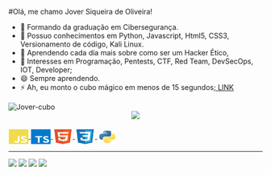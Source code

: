 #Olá, me chamo Jover Siqueira de Oliveira!

- 🔭 Formando da graduação em Cibersegurança.
- 🌱 Possuo conhecimentos em Python, Javascript, Html5, CSS3, Versionamento de código, Kali Linux.
- 👯 Aprendendo cada dia mais sobre como ser um Hacker Ético,
- 🤔 Interesses em Programação, Pentests, CTF, Red Team, DevSecOps, IOT, Developer; 
- 😄 Sempre aprendendo.
- ⚡ Ah, eu monto o cubo mágico em menos de 15 segundos;<a href="https://www.youtube.com/watch?v=C4j8XLjov3Y"> LINK</a>
<div style="display: inline_block">
  <img align="center" alt="Jover-cubo" width="100" src="https://media0.giphy.com/media/2CV88JdrUCOYT5Ec8j/giphy.gif?cid=ecf05e47ong3i341fz1a80r3z931s9h7m57hifxikpc0ceb2&rid=giphy.gif&ct=g">
</div>


<div align="center">
  <a href="https://github.com/JoverSioli">
 
  <img height="180em" src="https://github-readme-stats.vercel.app/api/top-langs/?username=JoverSioli&layout=compact&langs_count=7&theme=dark"/>
</div>

<div style="display: inline_block"><br>
  <img align="center" alt="Jover-Js" height="30" width="40" src="https://raw.githubusercontent.com/devicons/devicon/master/icons/javascript/javascript-plain.svg">
  <img align="center" alt="Jover-Ts" height="30" width="40" src="https://raw.githubusercontent.com/devicons/devicon/master/icons/typescript/typescript-plain.svg">  
  <img align="center" alt="Jover-HTML" height="30" width="40" src="https://raw.githubusercontent.com/devicons/devicon/master/icons/html5/html5-original.svg">
  <img align="center" alt="Jover-CSS" height="30" width="40" src="https://raw.githubusercontent.com/devicons/devicon/master/icons/css3/css3-original.svg">
  <img align="center" alt="Jover-Python" height="30" width="40" src="https://raw.githubusercontent.com/devicons/devicon/master/icons/python/python-original.svg">
</div>
 
___

<div> 
  <a href="https://www.youtube.com/channel/UCs6McisQFxWrLslUktEUQiw" target="_blank"><img src="https://img.shields.io/badge/YouTube-FF0000?style=for-the-badge&logo=youtube&logoColor=white" target="_blank"></a>
  <a href="https://www.instagram.com/siolijover/" target="_blank"><img src="https://img.shields.io/badge/-Instagram-%23E4405F?style=for-the-badge&logo=instagram&logoColor=white" target="_blank"></a> 	
  <a href = "mailto:joversioli@gmail.com"><img src="https://img.shields.io/badge/-Gmail-%23333?style=for-the-badge&logo=gmail&logoColor=white" target="_blank"></a>
  <a href="https://www.linkedin.com/in/jover-siqueira-de-oliveira-73162210b/" target="_blank"><img src="https://img.shields.io/badge/-LinkedIn-%230077B5?style=for-the-badge&logo=linkedin&logoColor=white" target="_blank"></a> 
</div>
